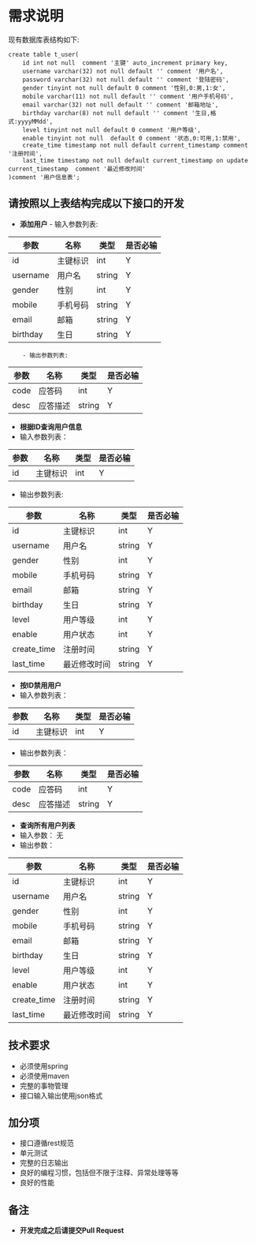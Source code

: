 # 需求说明
现有数据库表结构如下:
```
create table t_user(
    id int not null  comment '主键' auto_increment primary key,
    username varchar(32) not null default '' comment '用户名',
    password varchar(32) not null default '' comment '登陆密码',
    gender tinyint not null default 0 comment '性别,0:男,1:女',
    mobile varchar(11) not null default '' comment '用户手机号码',
    email varchar(32) not null default '' comment '邮箱地址',
    birthday varchar(8) not null default '' comment '生日,格式:yyyyMMdd',
    level tinyint not null default 0 comment '用户等级',
    enable tinyint not null  default 0 comment '状态,0:可用,1:禁用',
    create_time timestamp not null default current_timestamp comment '注册时间',
    last_time timestamp not null default current_timestamp on update current_timestamp  comment '最近修改时间'
)comment '用户信息表';
```
## 请按照以上表结构完成以下接口的开发

- **添加用户**
        - 输入参数列表:

|参数|名称|类型|是否必输|
|----|----|---|-----|
|id|主键标识|int|Y
|username|用户名|string|Y
|gender|性别|int|Y
|mobile|手机号码|string|Y
|email|邮箱|string|Y
|birthday|生日|string|Y

        - 输出参数列表:

|参数|名称|类型|是否必输|
|---------|---------|---------|---------|
|code|应答码|int|Y
|desc|应答描述|string|Y

- **根据ID查询用户信息**
 - 输入参数列表： 

|参数|名称|类型|是否必输|
|---------|---------|---------|---------|
|id|主键标识|int|Y

 - 输出参数列表:

|参数|名称|类型|是否必输|
|----|----|---|-----|
|id|主键标识|int|Y
|username|用户名|string|Y
|gender|性别|int|Y
|mobile|手机号码|string|Y
|email|邮箱|string|Y
|birthday|生日|string|Y
|level|用户等级|int|Y
|enable|用户状态|int|Y
|create_time|注册时间|string|Y
|last_time|最近修改时间|string|Y
- **按ID禁用用户**
 - 输入参数列表：

|参数|名称|类型|是否必输|
|---------|---------|---------|---------|
|id|主键标识|int|Y

 - 输出参数列表：

|参数|名称|类型|是否必输|
|---------|---------|---------|---------|
|code|应答码|int|Y
|desc|应答描述|string|Y

- **查询所有用户列表**
 - 输入参数：
        无
 - 输出参数：

|参数|名称|类型|是否必输|
|----|----|---|-----|
|id|主键标识|int|Y
|username|用户名|string|Y
|gender|性别|int|Y
|mobile|手机号码|string|Y
|email|邮箱|string|Y
|birthday|生日|string|Y
|level|用户等级|int|Y
|enable|用户状态|int|Y
|create_time|注册时间|string|Y
|last_time|最近修改时间|string|Y



## 技术要求
- 必须使用spring
- 必须使用maven
- 完整的事物管理
- 接口输入输出使用json格式


## 加分项
- 接口遵循rest规范
- 单元测试
- 完整的日志输出
- 良好的编程习惯，包括但不限于注释、异常处理等等
- 良好的性能

## 备注
- **开发完成之后请提交Pull Request**